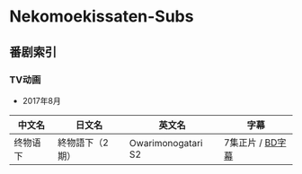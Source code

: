 # Nekomoekissaten-Subs


## 番剧索引

### TV动画

- 2017年8月

| 中文名 | 日文名 | 英文名 | 字幕 |
| ---- | ---- | ---- |  ---- |
| 终物语 下 | 終物語下（2期） | Owarimonogatari S2 | 7集正片 / [BD字幕](https://github.com/Nekomoekissaten/Owarimonogatari-S2) |
